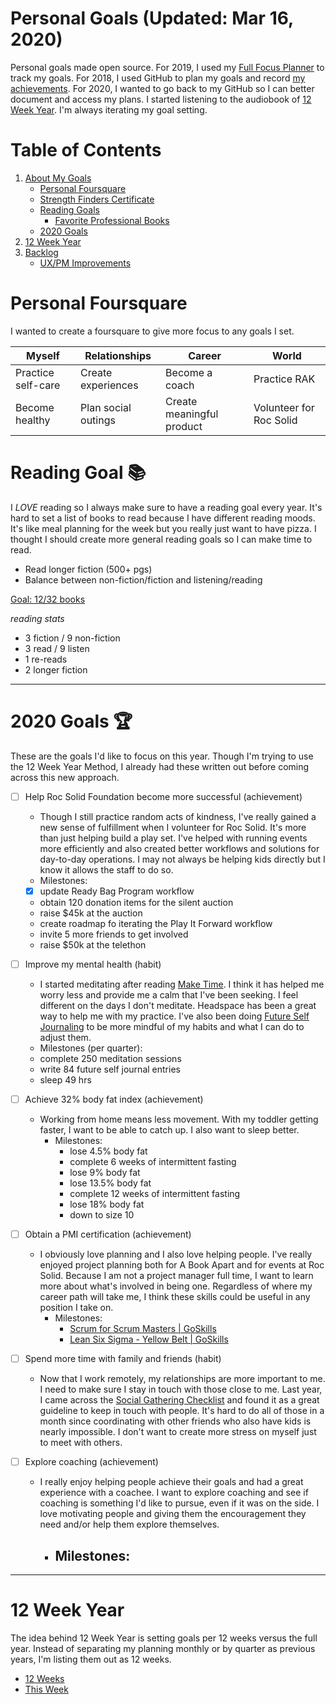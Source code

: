 Personal Goals (Updated: Mar 16, 2020)
==============

Personal goals made open source. For 2019, I used my [Full Focus Planner](https://fullfocusplanner.com/) to track my goals. For 2018, I used GitHub to plan my goals and record [my achievements](https://github.com/candicodeit/personal-goals/blob/master/2018/00-2018-achievements.md). For 2020, I wanted to go back to my GitHub so I can better document and access my plans. I started listening to the audiobook of [12 Week Year](https://www.goodreads.com/book/show/10009377-the-12-week-year). I'm always iterating my goal setting. 

# Table of Contents
1. [About My Goals](about.md)
   * [Personal Foursquare](#personal-foursquare)
   * [Strength Finders Certificate](https://github.com/candicodeit/personal-goals/blob/2020-planning/personality-tests/StrengthFinders%20-%20Certificate.pdf)
   * [Reading Goals](#reading-goal-books)
      * [Favorite Professional Books](books.md)
   * [2020 Goals](#2020-goals-trophy)   
2. [12 Week Year](#12-week-year)
3. [Backlog](backlog.md)
   * [UX/PM Improvements](ux-pm.md)


# Personal Foursquare 
I wanted to create a foursquare to give more focus to any goals I set.

| Myself   | Relationships | Career  | World |
| ------------- | ------------- | ------------ | ------------- |
| Practice self-care  | Create experiences  | Become a coach  | Practice RAK |
| Become healthy  | Plan social outings  | Create meaningful product  | Volunteer for Roc Solid  |


# Reading Goal :books:
I *LOVE* reading so I always make sure to have a reading goal every year. It's hard to set a list of books to read because I have different reading moods. It's like meal planning for the week but you really just want to have pizza. I thought I should create more general reading goals so I can make time to read. 

- Read longer fiction (500+ pgs)
- Balance between non-fiction/fiction and listening/reading

[Goal: 12/32 books](https://www.goodreads.com/challenges/11621-2020-reading-challenge) 

_reading stats_
- 3 fiction / 9 non-fiction
- 3 read /  9 listen
- 1 re-reads
- 2 longer fiction

---

# 2020 Goals :trophy:
These are the goals I'd like to focus on this year. Though I'm trying to use the 12 Week Year Method, I already had these written out before coming across this new approach. 

- [ ] Help Roc Solid Foundation become more successful (achievement)
	- Though I still practice random acts of kindness, I've really gained a new sense of fulfillment when I volunteer for Roc Solid. It's more than just helping build a play set. I've helped with running events more efficiently and also created better workflows and solutions for day-to-day operations. I may not always be helping kids directly but I know it allows the staff to do so. 
   - Milestones: 
    - [x] update Ready Bag Program workflow
    - obtain 120 donation items for the silent auction
    - raise $45k at the auction
    - create roadmap fo iterating the Play It Forward workflow
    - invite 5 more friends to get involved
    - raise $50k at the telethon

- [ ] Improve my mental health (habit)
	- I started meditating after reading [Make Time](https://www.goodreads.com/book/show/37880811-make-time). I think it has helped me worry less and provide me a calm that I've been seeking. I feel different on the days I don't meditate. Headspace has been a great way to help me with my practice. I've also been doing [Future Self Journaling](https://yourholisticpsychologist.com/future-self-journaling/) to be more mindful of my habits and what I can do to adjust them. 
   - Milestones (per quarter): 
    - complete 250 meditation sessions
    - write 84 future self journal entries
    - sleep 49 hrs
   
- [ ] Achieve 32% body fat index (achievement)
	- Working from home means less movement. With my toddler getting faster, I want to be able to catch up. I also want to sleep better.
      - Milestones: 
         - lose 4.5% body fat
         - complete 6 weeks of intermittent fasting
         - lose 9% body fat
         - lose 13.5% body fat
         - complete 12 weeks of intermittent fasting
         - lose 18% body fat
         - down to size 10

- [ ] Obtain a PMI certification (achievement)
	- I obviously love planning and I also love helping people. I've really enjoyed project planning both for A Book Apart and for events at Roc Solid. Because I am not a project manager full time, I want to learn more about what's involved in being one. Regardless of where my career path will take me, I think these skills could be useful in any position I take on. 
      - Milestones: 
	      - [Scrum for Scrum Masters | GoSkills](https://www.goskills.com/Course/Scrum-Masters)
	      - [Lean Six Sigma - Yellow Belt | GoSkills](https://www.goskills.com/Course/Lean-Six-Sigma-Yellow-Belt)

- [ ] Spend more time with family and friends (habit)
	- Now that I work remotely, my relationships are more important to me. I need to make sure I stay in touch with those close to me. Last year, I came across the [Social Gathering Checklist](social-checklist.md) and found it as a great guideline to keep in touch with people. It's hard to do all of those in a month since coordinating with other friends who also have kids is nearly impossible. I don't want to create more stress on myself just to meet with others.

- [ ] Explore coaching (achievement)
	- I really enjoy helping people achieve their goals and had a great experience with a coachee. I want to explore coaching and see if coaching is something I'd like to pursue, even if it was on the side. I love motivating people and giving them the encouragement they need and/or help them explore themselves.
      - Milestones:
         - 

---

# 12 Week Year
The idea behind 12 Week Year is setting goals per 12 weeks versus the full year. Instead of separating my planning monthly or by quarter as previous years, I'm listing them out as 12 weeks. 

   * [12 Weeks](https://github.com/candicodeit/personal-goals/blob/master/2020/01-12wy-q1.md)
   * [This Week](https://github.com/candicodeit/personal-goals/blob/master/2020/01-12wy-q1.md#week-4--jan-27---feb-2)
   


